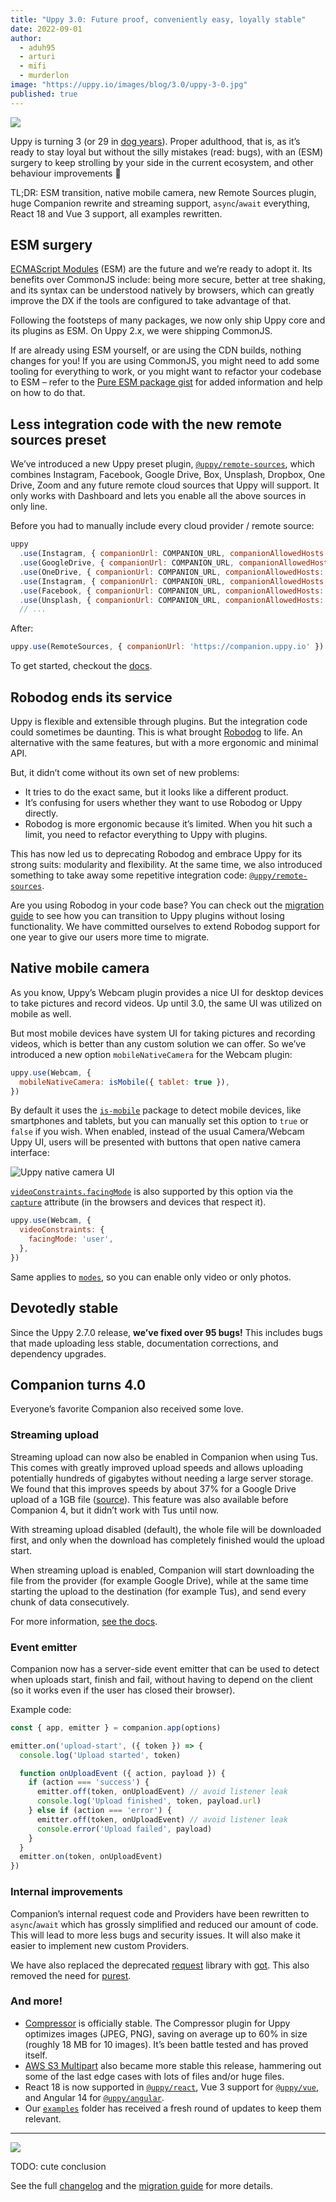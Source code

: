```yaml
---
title: "Uppy 3.0: Future proof, conveniently easy, loyally stable" 
date: 2022-09-01
author: 
  - aduh95
  - arturi
  - mifi
  - murderlon
image: "https://uppy.io/images/blog/3.0/uppy-3-0.jpg"
published: true
---
```


![](/images/blog/3.0/uppy-3-0.jpg)

Uppy is turning 3 (or 29 in [dog years](https://www.akc.org/expert-advice/health/how-to-calculate-dog-years-to-human-years/)). Proper adulthood, that is, as it’s ready to stay loyal but without the silly mistakes (read: bugs), with an (ESM) surgery to keep strolling by your side in the current ecosystem, and other behaviour improvements 🐶

TL;DR: ESM transition, native mobile camera, new Remote Sources plugin, huge Companion rewrite and streaming support, `async`/`await` everything, React 18 and Vue 3 support, all examples rewritten.

<!--more-->

## ESM surgery

[ECMAScript Modules](https://developer.mozilla.org/en-US/docs/Web/JavaScript/Guide/Modules) (ESM) are the future and we’re ready to adopt it. Its benefits over CommonJS include: being more secure, better at tree shaking, and its syntax can be understood natively by browsers, which can greatly improve the DX if the tools are configured to take advantage of that.

Following the footsteps of many packages, we now only ship Uppy core and its plugins as ESM. On Uppy 2.x, we were shipping CommonJS.

If are already using ESM yourself, or are using the CDN builds, nothing changes for you! If you are using CommonJS, you might need to add some tooling for everything to work, or you might want to refactor your codebase to ESM – refer to the [Pure ESM package gist](https://gist.github.com/sindresorhus/a39789f98801d908bbc7ff3ecc99d99c) for added information and help on how to do that.

## Less integration code with the new remote sources preset

We’ve introduced a new Uppy preset plugin, [`@uppy/remote-sources`](/docs/remote-sources), which combines Instagram, Facebook, Google Drive, Box, Unsplash, Dropbox, One Drive, Zoom and any future remote cloud sources that Uppy will support. It only works with Dashboard and lets you enable all the above sources in only line.

Before you had to manually include every cloud provider / remote source:

```js
uppy
  .use(Instagram, { companionUrl: COMPANION_URL, companionAllowedHosts: COMPANION_ALLOWED_HOSTS })
  .use(GoogleDrive, { companionUrl: COMPANION_URL, companionAllowedHosts: COMPANION_ALLOWED_HOSTS })
  .use(OneDrive, { companionUrl: COMPANION_URL, companionAllowedHosts: COMPANION_ALLOWED_HOSTS })
  .use(Instagram, { companionUrl: COMPANION_URL, companionAllowedHosts: COMPANION_ALLOWED_HOSTS })
  .use(Facebook, { companionUrl: COMPANION_URL, companionAllowedHosts: COMPANION_ALLOWED_HOSTS })
  .use(Unsplash, { companionUrl: COMPANION_URL, companionAllowedHosts: COMPANION_ALLOWED_HOSTS })
  // ...
```

After:

```js
uppy.use(RemoteSources, { companionUrl: 'https://companion.uppy.io' })
```

To get started, checkout the [docs](/docs/remote-sources).

## Robodog ends its service

Uppy is flexible and extensible through plugins. But the integration code could sometimes be daunting. This is what brought [Robodog](/docs/robodog/) to life. An alternative with the same features, but with a more ergonomic and minimal API.

But, it didn’t come without its own set of new problems:

* It tries to do the exact same, but it looks like a different product.
* It’s confusing for users whether they want to use Robodog or Uppy directly.
* Robodog is more ergonomic because it’s limited. When you hit such a limit, you need to refactor everything to Uppy with plugins.

This has now led us to deprecating Robodog and embrace Uppy for its strong suits: modularity and flexibility. At the same time, we also introduced something to take away some repetitive integration code: [`@uppy/remote-sources`](/docs/remote-sources).

Are you using Robodog in your code base? You can check out the [migration guide](https://uppy.io/docs/migration-guides.html#Migrate-from-Robodog-to-Uppy-plugins) to see how you can transition to Uppy plugins without losing functionality. We have committed ourselves to extend Robodog support for one year to give our users more time to migrate.

## Native mobile camera

As you know, Uppy’s Webcam plugin provides a nice UI for desktop devices to take pictures and record videos. Up until 3.0, the same UI was utilized on mobile as well.

But most mobile devices have system UI for taking pictures and recording videos, which is better than any custom solution we can offer. So we’ve introduced a new option `mobileNativeCamera` for the Webcam plugin:

```js
uppy.use(Webcam, {
  mobileNativeCamera: isMobile({ tablet: true }),
})
```

By default it uses the [`is-mobile`](https://github.com/juliangruber/is-mobile) package to detect mobile devices, like smartphones and tablets, but you can manually set this option to `true` or `false` if you wish. When enabled, instead of the usual Camera/Webcam Uppy UI, users will be presented with buttons that open native camera interface:

<img alt="Uppy native camera UI" src="/images/blog/3.0/native-camera.jpg">

[`videoConstraints.facingMode`](/docs/webcam/#videoConstraints) is also supported by this option via the [`capture`](https://developer.mozilla.org/en-US/docs/Web/HTML/Attributes/capture) attribute (in the browsers and devices that respect it).

```js
uppy.use(Webcam, {
  videoConstraints: {
    facingMode: 'user',
  },
})
```

Same applies to [`modes`](/docs/webcam/#modes), so you can enable only video or only photos.

## Devotedly stable

Since the Uppy 2.7.0 release, **we’ve fixed over 95 bugs!** This includes bugs that made uploading less stable, documentation corrections, and dependency upgrades.

## Companion turns 4.0

Everyone’s favorite Companion also received some love.

### Streaming upload

Streaming upload can now also be enabled in Companion when using Tus. This comes with greatly improved upload speeds and allows uploading potentially hundreds of gigabytes without needing a large server storage. We found that this improves speeds by about 37% for a Google Drive upload of a 1GB file ([source](https://github.com/transloadit/uppy/pull/4046#issuecomment-1235697937)). This feature was also available before Companion 4, but it didn’t work with Tus until now.

With streaming upload disabled (default), the whole file will be downloaded first, and only when the download has completely finished would the upload start.

When streaming upload is enabled, Companion will start downloading the file from the provider (for example Google Drive), while at the same time starting the upload to the destination (for example Tus), and send every chunk of data consecutively.

For more information, [see the docs](/docs/companion/).

### Event emitter

Companion now has a server-side event emitter that can be used to detect when uploads start, finish and fail, without having to depend on the client (so it works even if the user has closed their browser).

Example code:

```js
const { app, emitter } = companion.app(options)

emitter.on('upload-start', ({ token }) => {
  console.log('Upload started', token)

  function onUploadEvent ({ action, payload }) {
    if (action === 'success') {
      emitter.off(token, onUploadEvent) // avoid listener leak
      console.log('Upload finished', token, payload.url)
    } else if (action === 'error') {
      emitter.off(token, onUploadEvent) // avoid listener leak
      console.error('Upload failed', payload)
    }
  }
  emitter.on(token, onUploadEvent)
})
```

### Internal improvements

Companion’s internal request code and Providers have been rewritten to `async`/`await` which has grossly simplified and reduced our amount of code. This will lead to more less bugs and security issues. It will also make it easier to implement new custom Providers.

We have also replaced the deprecated [request](https://github.com/request/request) library with [got](https://github.com/sindresorhus/got). This also removed the need for [purest](https://github.com/simov/purest).

### And more!

* [Compressor](/docs/compressor) is officially stable. The Compressor plugin for Uppy optimizes images (JPEG, PNG), saving on average up to 60% in size (roughly 18 MB for 10 images). It’s been battle tested and has proved itself.
* [AWS S3 Multipart](/docs/aws-s3-multipart) also became more stable this release, hammering out some of the last edge cases with lots of files and/or huge files.
* React 18 is now supported in [`@uppy/react`](/docs/react), Vue 3 support for [`@uppy/vue`](/docs/vue), and Angular 14 for [`@uppy/angular`](/docs/angular).
* Our [`examples`](https://github.com/transloadit/uppy/tree/main/examples) folder has received a fresh round of updates to keep them relevant.

***

![](/images/blog/3.0/dog-enjoys.gif)

TODO: cute conclusion

See the full [changelog](https://github.com/transloadit/uppy/blob/master/CHANGELOG.md#1300) and the [migration guide](/docs/migration-guides.html) for more details.
